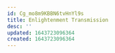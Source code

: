 ```yaml
---
id: Cg_mo8m9KBBN6tvHnYl9s
title: Enlightenment Transmission
desc: ''
updated: 1643723096364
created: 1643723096364
---
```


